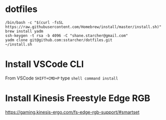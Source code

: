 # dotfiles

```
/bin/bash -c "$(curl -fsSL https://raw.githubusercontent.com/Homebrew/install/master/install.sh)"
brew install yadm
ssh-keygen -t rsa -b 4096 -C "shane.starcher@gmail.com"
yadm clone git@github.com:sstarcher/dotfiles.git
~/install.sh
```

 # Install VSCode CLI

From VSCode `SHIFT+CMD+P` type `shell command install`

# Install Kinesis Freestyle Edge RGB

https://gaming.kinesis-ergo.com/fs-edge-rgb-support/#smartset

